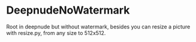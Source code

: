 # DeepnudeNoWatermark
Root in deepnude but without watermark, besides you can resize a picture with resize.py, from any size to 512x512.
